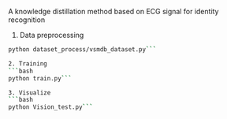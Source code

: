 A knowledge distillation method based on ECG signal for identity recognition

1. Data preprocessing
```bash
python dataset_process/vsmdb_dataset.py```

2. Training
```bash
python train.py```

3. Visualize
```bash
python Vision_test.py```
